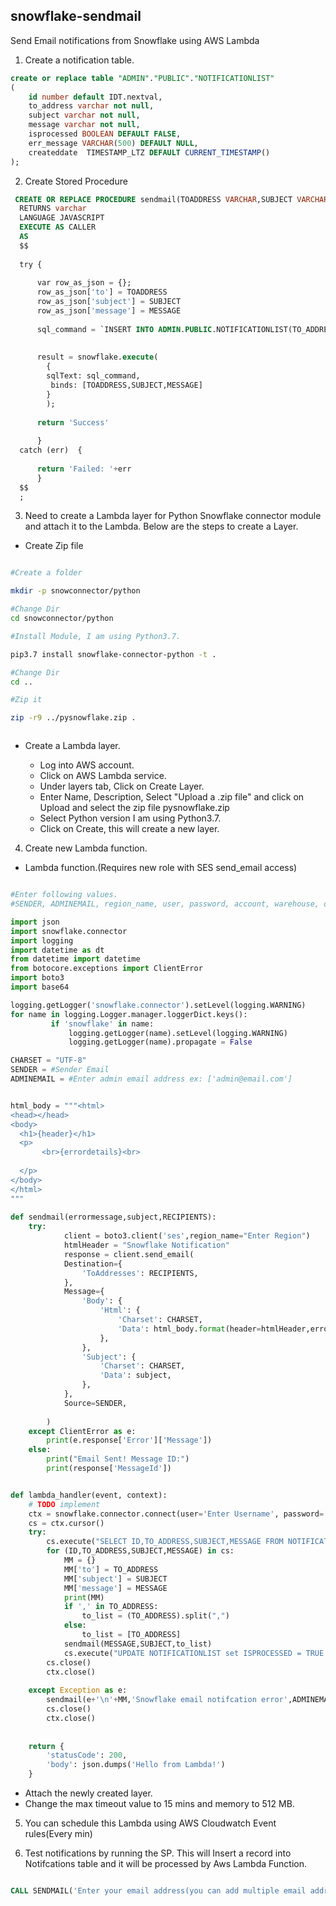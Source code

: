 ## snowflake-sendmail
Send Email notifications from Snowflake using AWS Lambda

1) Create a notification table.

``` sql
create or replace table "ADMIN"."PUBLIC"."NOTIFICATIONLIST"
(
    id number default IDT.nextval,
    to_address varchar not null,
    subject varchar not null,
    message varchar not null,
    isprocessed BOOLEAN DEFAULT FALSE,
    err_message VARCHAR(500) DEFAULT NULL, 
    createddate  TIMESTAMP_LTZ DEFAULT CURRENT_TIMESTAMP()
);

```

2) Create Stored Procedure

``` sql
 CREATE OR REPLACE PROCEDURE sendmail(TOADDRESS VARCHAR,SUBJECT VARCHAR,MESSAGE VARCHAR)
  RETURNS varchar
  LANGUAGE JAVASCRIPT
  EXECUTE AS CALLER
  AS
  $$
  
  try {
      
      var row_as_json = {};     
      row_as_json['to'] = TOADDRESS
      row_as_json['subject'] = SUBJECT
      row_as_json['message'] = MESSAGE
      
      sql_command = `INSERT INTO ADMIN.PUBLIC.NOTIFICATIONLIST(TO_ADDRESS,SUBJECT,MESSAGE) VALUES(:1, :2, :3);` 
           
      
      result = snowflake.execute(
        { 
        sqlText: sql_command,
         binds: [TOADDRESS,SUBJECT,MESSAGE] 
        }
        ); 
      
      return 'Success'
      
      }
  catch (err)  {
        
      return 'Failed: '+err
      }
  $$
  ;

```

3) Need to create a Lambda layer for Python Snowflake connector module and attach it to the Lambda. Below are the steps to create a Layer.

- Create Zip file

``` bash

#Create a folder

mkdir -p snowconnector/python

#Change Dir
cd snowconnector/python

#Install Module, I am using Python3.7.

pip3.7 install snowflake-connector-python -t .

#Change Dir
cd ..

#Zip it

zip -r9 ../pysnowflake.zip .



```

- Create a Lambda layer.

    - Log into AWS account.
    - Click on AWS Lambda service.
    - Under layers tab, Click on Create Layer.
    - Enter Name, Description, Select "Upload a .zip file" and click on Upload and select the zip file pysnowflake.zip
    - Select Python version I am using Python3.7.
    - Click on Create, this will create a new layer.

4) Create new Lambda function.


- Lambda function.(Requires new role with SES send_email access)

``` python

#Enter following values.
#SENDER, ADMINEMAIL, region_name, user, password, account, warehouse, database, and schema

import json
import snowflake.connector
import logging
import datetime as dt
from datetime import datetime
from botocore.exceptions import ClientError
import boto3
import base64

logging.getLogger('snowflake.connector').setLevel(logging.WARNING)
for name in logging.Logger.manager.loggerDict.keys():
         if 'snowflake' in name:
             logging.getLogger(name).setLevel(logging.WARNING)
             logging.getLogger(name).propagate = False

CHARSET = "UTF-8"
SENDER = #Sender Email
ADMINEMAIL = #Enter admin email address ex: ['admin@email.com']


html_body = """<html>
<head></head>
<body>
  <h1>{header}</h1>
  <p>
       <br>{errordetails}<br>
       
  </p>
</body>
</html>
"""
             
def sendmail(errormessage,subject,RECIPIENTS):
    try:
            client = boto3.client('ses',region_name="Enter Region")
            htmlHeader = "Snowflake Notification"
            response = client.send_email(
            Destination={
                'ToAddresses': RECIPIENTS,
            },
            Message={
                'Body': {
                    'Html': {
                        'Charset': CHARSET,
                        'Data': html_body.format(header=htmlHeader,errordetails=errormessage),
                    },
                },
                'Subject': {
                    'Charset': CHARSET,
                    'Data': subject,
                },
            },
            Source=SENDER,
            
        )
    except ClientError as e:
        print(e.response['Error']['Message'])
    else:
        print("Email Sent! Message ID:")
        print(response['MessageId'])


def lambda_handler(event, context):
    # TODO implement
    ctx = snowflake.connector.connect(user='Enter Username', password='Enter Password',role="Role_Name",account='Account_name',warehouse="Warehouse_name",database="DB_Name",schema="Schema_Name")
    cs = ctx.cursor()
    try:
        cs.execute("SELECT ID,TO_ADDRESS,SUBJECT,MESSAGE FROM NOTIFICATIONLIST WHERE ISPROCESSED = FALSE AND ERR_MESSAGE IS NULL ORDER BY ID asc LIMIT 100")
        for (ID,TO_ADDRESS,SUBJECT,MESSAGE) in cs:
            MM = {}
            MM['to'] = TO_ADDRESS
            MM['subject'] = SUBJECT
            MM['message'] = MESSAGE
            print(MM)
            if ',' in TO_ADDRESS:
                to_list = (TO_ADDRESS).split(",")
            else:
                to_list = [TO_ADDRESS]
            sendmail(MESSAGE,SUBJECT,to_list)
            cs.execute("UPDATE NOTIFICATIONLIST set ISPROCESSED = TRUE WHERE ID = %s",(ID))
        cs.close()
        ctx.close()
    
    except Exception as e:
        sendmail(e+'\n'+MM,'Snowflake email notifcation error',ADMINEMAIL)
        cs.close()
        ctx.close()
    
    
    return {
        'statusCode': 200,
        'body': json.dumps('Hello from Lambda!')
    }


```

- Attach the newly created layer.
- Change the max timeout value to 15 mins and memory to 512 MB.

5) You can schedule this Lambda using AWS Cloudwatch Event rules(Every min)

6) Test notifications by running the SP. This will Insert a record into Notifcations table and it will be processed by Aws Lambda Function.

``` sql

CALL SENDMAIL('Enter your email address(you can add multiple email address with comma(,) separated.)','Hello','Hello from Snowflake');

```

